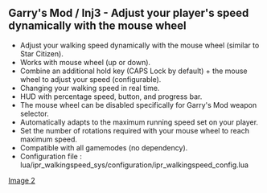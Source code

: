 Garry's Mod / Inj3 - Adjust your player's speed dynamically with the mouse wheel
-------
- Adjust your walking speed dynamically with the mouse wheel (similar to Star Citizen).
- Works with mouse wheel (up or down).
- Combine an additional hold key (CAPS Lock by default) + the mouse wheel to adjust your speed (configurable).
- Changing your walking speed in real time.
- HUD with percentage speed, button, and progress bar.
- The mouse wheel can be disabled specifically for Garry's Mod weapon selector.
- Automatically adapts to the maximum running speed set on your player.
- Set the number of rotations required with your mouse wheel to reach maximum speed.
- Compatible with all gamemodes (no dependency).
- Configuration file : lua/ipr_walkingspeed_sys/configuration/ipr_walkingspeed_config.lua

[Image 2](https://i.imgur.com/FZb8MbN.gif)
